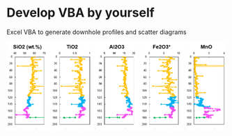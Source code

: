 # Develop VBA by yourself
Excel VBA to generate downhole profiles and scatter diagrams
<p align="center">
  <img src="../images/downhole1.png" width="1200"> 
</p>
